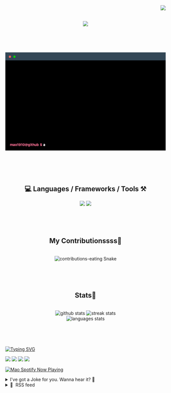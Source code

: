 <!-- VISITOR BADGE -->
<!-- https://github.com/hehuapei/visitor-badge -->

<img align="right" src="https://visitor-badge.laobi.icu/badge?page_id=mao1910.mao1910&left_color=%2379DAF9&right_color=%23FE6E96" />


<!-- TYPING SVG -->
<!-- https://github.com/DenverCoder1/readme-typing-svg -->

<h1 align="center">
    <img src="https://readme-typing-svg.herokuapp.com/?font=Righteous&size=35&center=true&vCenter=true&width=500&height=70&color=FE6E96&font=poppins&duration=5000&lines=Hi+There!+👋;+I'm+Mao!;" />
</h1>

<br/>

<!-- CODE/TERMINAL ABOUT ME -->
<h1 align="center">
<img src="./assets/terminal-5.gif" alt="Terminal" />
</h1>

<br/><br/><br/>


<!-- TECHNOLOGIES LOGOS -->
<!-- https://github.com/tandpfun/skill-icons -->

<h2 align="center">💻 Languages / Frameworks / Tools ⚒️</h2>
<div align="center">
    <img src="https://skillicons.dev/icons?i=javascript,typescript,angular,react,html,css,scss,bootstrap,cs,java,spring" />
    <img src="https://skillicons.dev/icons?i=flutter,firebase,supabase,mysql,git,github,gitlab,vscode,idea,maven,figma" />
</div>

<br/><br/><br/>


<!-- CONTRIBUTIONS SNAKE GAME -->
<!-- https://github.com/Platane/snk -->

<div align="center">
  <h2> My Contributionssss🐍 </h2>
  <br>
  <img alt="contributions-eating Snake" src="https://raw.githubusercontent.com/mao1910/mao1910/output/github-contribution-grid-snake.svg" />

  <!-- Four lines below suggested by Planate for Dark mode-->
  <picture>
  <source media="(prefers-color-scheme: dark)" srcset="github-snake-dark.svg" />
  <source media="(prefers-color-scheme: light)" srcset="github-snake.svg" />
  </picture>
  
  <br/><br/><br/>
</div>


<!-- GITHUB STATS -->
<!-- https://github.com/DenverCoder1/github-readme-streak-stats -->
<!-- https://github.com/anuraghazra/github-readme-stats -->
<!-- https://github-readme-stats-mao1910.vercel.app/ My own Vercel deployment-->

<h2 align="center"> Stats📝 </h2>
  <br>
<div align=center>
  <img width=429 src="https://github-readme-stats-mao1910.vercel.app/api?username=mao1910&count_private=true&show_icons=true&theme=dracula&rank_icon=github&hide=contribs&border_radius=10&border_color=79DAF9" alt="github stats"/>
  <img width=396 src="https://streak-stats.demolab.com/?user=mao1910&count_private=true&theme=dracula&currStreakNum=79DAF9&currStreakLabel=FE6E96&border_radius=10&border=79DAF9" alt="streak stats"/>
  <br/>
  <img src="https://github-readme-stats-mao1910.vercel.app/api/top-langs/?username=mao1910&layout=compact&theme=dracula&border_radius=10&size_weight=0.5&count_weight=0.5&border_color=79DAF9" alt="languages stats" />
</div>

<br/><br/><br/>


<!-- FOOTER -->
<!-- https://github.com/DenverCoder1/readme-typing-svg -->
<!-- https://readme-typing-svg.demolab.com/demo/ -->

<a href="https://git.io/typing-svg"><img src="https://readme-typing-svg.demolab.com?font=Poppins&pause=1000&color=FE6E96&width=535&lines=Thanks+for+dropping+by!;Feel+free+to+check+any+of+the+Socials+below+%F0%9F%91%87;Or+the+Joke+Of+The+Day+if+you're+down+for+a+giggle+%F0%9F%98%9D;Hope+to+see+you+again+%F0%9F%91%8A;Uh%3F+You're+still+here%3F;Well...+I'm+running+out+of+things+to+say...;Tell+you+what%2C+due+to+your+effort+and+perseverance%2C;I+shall+present+you+with+a+short+poem%3A;%22To+code%2C+or+not+to+code%2C+that+is+the+question%3A;Whether+'tis+nobler+in+the+IDE+to+debug;The+errors+and+issues+of+outrageous+software%2C;Or+to+take+up+the+keyboard+against+a+sea+of+bugs;And+by+coding%2C+end+them.%22;by+William+Shakespeare%2C+probably.+;Pretty+sure+that's+Hamlet's.;Alrighty%2C+this+has+been+fun.;But+I'll+restart+the+loop+now...+see+ya+soon!" alt="Typing SVG" /></a>


<!--  SOCIAL NETWORKS -->
<!-- https://github.com/alexandresanlim/Badges4-README.md-Profile -->

  <div> 
    <a href="https://www.deviantart.com/madeinkobaia/art/my-profile-is-under-construction-265626465" target="_blank"><img src="https://img.shields.io/badge/-LinkedIn-%230077B5?style=for-the-badge&logo=linkedin&logoColor=white" target="_blank"></a> <!-- ADD LINKEDIN PROFILE -->
    <a href = "https://www.nicepng.com/ourpic/u2q8o0t4t4r5o0r5_website-under-construction-png-graphic-transparent-website-under/"><img src="https://img.shields.io/badge/Portfolio-4285F4?style=for-the-badge&logo=Google-chrome&logoColor=white" target="_blank"></a> <!-- ADD PORTFOLIO WEBSITE -->
    <a href="https://discord.gg" target="_blank"><img src="https://img.shields.io/badge/Discord-7289DA?style=for-the-badge&logo=discord&logoColor=white" target="_blank"></a> <!-- ADD DISCORD -->
    <a href = "mailto:mao1910dev@gmail.com"><img src="https://img.shields.io/badge/Gmail-D14836?style=for-the-badge&logo=gmail&logoColor=white" target="_blank"></a>
  </div>


<!-- SPOTIFY PLAYING-->
<!-- https://github.com/novatorem/novatorem -->
<!-- https://spotify-now-playing-novatorem-git-main-mao1910.vercel.app/ My own Vercel deployment-->

[<img width=438px src="https://spotify-now-playing-git-main-mao1910.vercel.app//api/spotify/?border_color=FE6E96" alt="Mao Spotify Now Playing" />](https://open.spotify.com/user/31542et242zglhf42ydrtqgvuvde)


<!-- JOKE OF THE DAY -->
<!-- https://github.com/ABSphreak/readme-jokes -->
<!-- https://readme-jokes-git-master-mao1910.vercel.app/ My own Vercel deployment-->

<details>
<summary>I've got a Joke for you. Wanna hear it? 🙈</summary>

<br/>

 <tr>
 <td style="padding-top:4px"><img src = "https://readme-jokes-git-master-mao1910.vercel.app/api?&theme=dracula"></td>
 </tr>

</details>


<!-- RSS FEED -->
<!-- https://github.com/gautamkrishnar/blog-post-workflow -->

<details>
<summary>📕 &nbsp;RSS feed</summary>

<br/>

<!-- BLOG-POST-LIST:START -->
 #### - [Enhanced Image Generation With Stable Diffusion and Roop.](https://dev.to/jamesbright/enhanced-image-generation-with-stable-diffusion-and-roop-1c49) 
 <details><summary>Article</summary> <p>In this post, we will go through the installation process and usage of stable diffusion for text-to-image or image-to-image generation.<br>
text-to-image generation has to do with generating realistic images by using just text prompts, while image-to-image takes the game a little bit further by using a sample image in addition to test prompts to generate ultra realistic images that has features of the sample image.<br>
Adding roop AI model to the picture further enhances the art by improving the quality of image generated to a perfection level. we will see how shortly, so let's started.</p>
<h2>
  
  
  <strong>Install Stable Diffision</strong>
</h2>

<p>First, we need to install AUTOMATIC111 for stable diffision  on our system. i will be going through with the installation for mac, but not to worry windows and linux has similar process, you only need to use their respective package managers as AUTOMATIC111 runs solely on the terminal with a web ui on the browser.</p>

<p><strong>Step 1: Install homebrew package manager on mac</strong><br>
If homebrew is not yet installed on your mac, please open a command line like <a href="https://iterm2.com/downloads.html">iterm2</a> and run the commands below to install homebrew.<br>
</p>

<div class="highlight js-code-highlight">
<pre class="highlight plaintext"><code>/bin/bash -c "$(curl -fsSL https://raw.githubusercontent.com/Homebrew/install/HEAD/install.sh)"
</code></pre>

</div>



<p><a href="https://res.cloudinary.com/practicaldev/image/fetch/s--zrLMEnep--/c_limit%2Cf_auto%2Cfl_progressive%2Cq_auto%2Cw_800/https://dev-to-uploads.s3.amazonaws.com/uploads/articles/texlbte88x263xoiozfe.png" class="article-body-image-wrapper"><img src="https://res.cloudinary.com/practicaldev/image/fetch/s--zrLMEnep--/c_limit%2Cf_auto%2Cfl_progressive%2Cq_auto%2Cw_800/https://dev-to-uploads.s3.amazonaws.com/uploads/articles/texlbte88x263xoiozfe.png" alt="Image description" width="800" height="520"></a></p>

<p><strong>Step 2: install additional packages</strong><br>
After the installation completes, we need to install several other packages like python(if not installed), cmake, protobuf, rust, git, and wget. run the command below to install them.<br>
</p>

<div class="highlight js-code-highlight">
<pre class="highlight plaintext"><code>brew install cmake protobuf rust python@3.10 git wget
</code></pre>

</div>



<p><strong>Step 3: Clone AUTOMATIC111 Repo</strong><br>
To make AUTOMATIC111 work on the local environment which is our macbook, windows or linux, we need to get a copy of it saved locally. we can achieve that by cloning it. cd into the home directory (cd $HOME) and run the command below to do that.<br>
</p>

<div class="highlight js-code-highlight">
<pre class="highlight plaintext"><code>cd $HOME &amp;&amp; git clone https://github.com/AUTOMATIC1111/stable-diffusion-webui
</code></pre>

</div>



<p><strong>Step 4: Download the model file.</strong><br>
Once we have gotten a copy of AUTOMATIC111 for stable diffusion, next would be to download the model. please note that it is about 4GB of data, so you might want to make a coffee while it downloads.<br>
<a href="https://huggingface.co/runwayml/stable-diffusion-v1-5/resolve/main/v1-5-pruned-emaonly.ckpt">v1-5-pruned-emaonly.ckpt</a></p>

<p><strong>Step 5: Move models file to model directory</strong><br>
When download is completed, you need to move the model .ckpt file to stable-diffusion-webui/models/Stable-diffusion folder which is inside the AUTOMATIC111 we cloned.</p>

<p><a href="https://res.cloudinary.com/practicaldev/image/fetch/s--MJ30Ufj2--/c_limit%2Cf_auto%2Cfl_progressive%2Cq_auto%2Cw_800/https://dev-to-uploads.s3.amazonaws.com/uploads/articles/bh8ly17htiulvsljvt4e.png" class="article-body-image-wrapper"><img src="https://res.cloudinary.com/practicaldev/image/fetch/s--MJ30Ufj2--/c_limit%2Cf_auto%2Cfl_progressive%2Cq_auto%2Cw_800/https://dev-to-uploads.s3.amazonaws.com/uploads/articles/bh8ly17htiulvsljvt4e.png" alt="Image description" width="800" height="380"></a></p>

<p>After doing so, the folder will contain two files as above.</p>

<p><strong>Step 6: Download Roop model</strong><br>
Download Roop inswapper model and place it same way as above but in the models/roop folder. when done the folder will look as below.<br>
<a href="https://drive.google.com/file/d/1krOLgjW2tAPaqV-Bw4YALz0xT5zlb5HF/view?pli=1">inswapper_128.onnx</a></p>

<p><a href="https://res.cloudinary.com/practicaldev/image/fetch/s--tF_RDORb--/c_limit%2Cf_auto%2Cfl_progressive%2Cq_auto%2Cw_800/https://dev-to-uploads.s3.amazonaws.com/uploads/articles/mhft6zbnfvu49hcposc3.png" class="article-body-image-wrapper"><img src="https://res.cloudinary.com/practicaldev/image/fetch/s--tF_RDORb--/c_limit%2Cf_auto%2Cfl_progressive%2Cq_auto%2Cw_800/https://dev-to-uploads.s3.amazonaws.com/uploads/articles/mhft6zbnfvu49hcposc3.png" alt="Image description" width="800" height="375"></a></p>

<p><strong>Finally: Run AUTOMATIC111</strong><br>
To run AUTOMATIC111 and load the web ui in browser, enter the command below. please note that this might take a while on the first run as there are additional packages to be downloaded.<br>
</p>

<div class="highlight js-code-highlight">
<pre class="highlight plaintext"><code>cd ~/stable-diffusion-webui
./webui.sh --precision full --no-half --skip-torch-cuda-test
</code></pre>

</div>



<p>please skip the additional options if you are using a GPU enabled device. just run<br>
</p>

<div class="highlight js-code-highlight">
<pre class="highlight plaintext"><code>./webui.sh 
</code></pre>

</div>



<p>the image below on the terminal..</p>

<p><a href="https://res.cloudinary.com/practicaldev/image/fetch/s--k1SqGvuI--/c_limit%2Cf_auto%2Cfl_progressive%2Cq_auto%2Cw_800/https://dev-to-uploads.s3.amazonaws.com/uploads/articles/qwr0pgjwyin888qu9yhu.png" class="article-body-image-wrapper"><img src="https://res.cloudinary.com/practicaldev/image/fetch/s--k1SqGvuI--/c_limit%2Cf_auto%2Cfl_progressive%2Cq_auto%2Cw_800/https://dev-to-uploads.s3.amazonaws.com/uploads/articles/qwr0pgjwyin888qu9yhu.png" alt="Image description" width="800" height="500"></a></p>

<p>indicates that the webui has been loaded successfully.</p>

<p><a href="https://res.cloudinary.com/practicaldev/image/fetch/s--k1Nw8MN8--/c_limit%2Cf_auto%2Cfl_progressive%2Cq_auto%2Cw_800/https://dev-to-uploads.s3.amazonaws.com/uploads/articles/z6zq315qr688qy8o36wh.png" class="article-body-image-wrapper"><img src="https://res.cloudinary.com/practicaldev/image/fetch/s--k1Nw8MN8--/c_limit%2Cf_auto%2Cfl_progressive%2Cq_auto%2Cw_800/https://dev-to-uploads.s3.amazonaws.com/uploads/articles/z6zq315qr688qy8o36wh.png" alt="Image description" width="800" height="500"></a></p>

<p>finally we can start generating some cool images. let's enter a simple prompt "image of monalisa in a wonderland, photo realistic, colorful, hyper sensitive with birds and windy background".<br>
enter the prompt in text2img box and click on generate button. then relax a bit while our image gets generated.</p>

<p><a href="https://res.cloudinary.com/practicaldev/image/fetch/s--0gF60tlM--/c_limit%2Cf_auto%2Cfl_progressive%2Cq_auto%2Cw_800/https://dev-to-uploads.s3.amazonaws.com/uploads/articles/03esmex3k8acdc1s1ply.png" class="article-body-image-wrapper"><img src="https://res.cloudinary.com/practicaldev/image/fetch/s--0gF60tlM--/c_limit%2Cf_auto%2Cfl_progressive%2Cq_auto%2Cw_800/https://dev-to-uploads.s3.amazonaws.com/uploads/articles/03esmex3k8acdc1s1ply.png" alt="Image description" width="800" height="500"></a><br>
After some minutes, our image gets successfully generated as you can see. Did pretty well for a painting right?, it also took into consideration the elements in the prompt. but we can do much better.</p>

<p><strong>Adding Roop to the picture</strong><br>
This is where Roop comes into play, to generate high quality content, we need to enable roop extension and use img2img to feed in a sample image we can use for the generation.<br>
click on "extension tab", then "install from url". enter github repo link of roop <a href="https://github.com/s0md3v/sd-webui-roop">sd-webui-roop</a> and click "Install".</p>

<p><a href="https://res.cloudinary.com/practicaldev/image/fetch/s--qzOHLbQI--/c_limit%2Cf_auto%2Cfl_progressive%2Cq_auto%2Cw_800/https://dev-to-uploads.s3.amazonaws.com/uploads/articles/e5jsilk6tpddsi29mpoq.png" class="article-body-image-wrapper"><img src="https://res.cloudinary.com/practicaldev/image/fetch/s--qzOHLbQI--/c_limit%2Cf_auto%2Cfl_progressive%2Cq_auto%2Cw_800/https://dev-to-uploads.s3.amazonaws.com/uploads/articles/e5jsilk6tpddsi29mpoq.png" alt="Image description" width="800" height="500"></a></p>

<p>next click on img2img select an image, scroll down and click on roop. upload yet another image also make sure "enable" is checked then enter some prompt and click on generate. you will be amazed at the result. i generated the image below following the steps with a simple prompt "as a pirate".</p>

<p><a href="https://res.cloudinary.com/practicaldev/image/fetch/s--pMMJVfyk--/c_limit%2Cf_auto%2Cfl_progressive%2Cq_auto%2Cw_800/https://dev-to-uploads.s3.amazonaws.com/uploads/articles/f8d0pfex83vue0fxsgi8.png" class="article-body-image-wrapper"><img src="https://res.cloudinary.com/practicaldev/image/fetch/s--pMMJVfyk--/c_limit%2Cf_auto%2Cfl_progressive%2Cq_auto%2Cw_800/https://dev-to-uploads.s3.amazonaws.com/uploads/articles/f8d0pfex83vue0fxsgi8.png" alt="Image description" width="800" height="500"></a></p>

<p><a href="https://res.cloudinary.com/practicaldev/image/fetch/s--C_zK9zmC--/c_limit%2Cf_auto%2Cfl_progressive%2Cq_auto%2Cw_800/https://dev-to-uploads.s3.amazonaws.com/uploads/articles/iexj2slvey7nzv1msmmc.png" class="article-body-image-wrapper"><img src="https://res.cloudinary.com/practicaldev/image/fetch/s--C_zK9zmC--/c_limit%2Cf_auto%2Cfl_progressive%2Cq_auto%2Cw_800/https://dev-to-uploads.s3.amazonaws.com/uploads/articles/iexj2slvey7nzv1msmmc.png" alt="Image description" width="800" height="500"></a></p>

<p>Besides, the two great men in the source photos are Salva and Julien. my mentors at ALX/Holberton school. I don't even know if doing this is legal 🤭.</p>

<p><strong>Conclusion</strong><br>
Roop with stable diffusion brings a whole new level to image generation with AI, there's a lot of options you can try to see which works best...like selecting a sampling method, batch count range, an upscaler and so on. I encourage you to check them out.<br>
Also note that with AI there's always room for improvement and new things to learn.</p>

<p>Thanks for reading 🤗.</p>

 </details> 
 <hr /> 

 #### - [CTF Challenges: Reconnaissance](https://dev.to/therealchiwoo/ctf-challenges-reconnaissance-1bl5) 
 <details><summary>Article</summary> <p><strong>Brief Overview</strong></p>

<p>Now that our previous challenge has been solved, it's time to move on to the next topic. Like I mentioned before, MetaCTF provides 8 different topics of CTF problems, and this time, we are going to take a look at Reconnaissance.</p>

<p><strong>What is Reconnaissance?</strong></p>

<p>For big words like this, I swear Google is my best friend. In Cybersecurity, Reconnaissance is the information-gathering stage of ethical hacking, where you collect data about the target system. To simply put, we use techniques like foot printing and scanning to discover and collect information about a system! Think of it as... I guess a hacker gathering/collecting information about the target system!</p>

<p><strong>CTF Reconnaissance Problems</strong></p>

<p>For this section, I'm going to do a super duper easy peasy simple problem that allows you to understand the very basic definition of Reconnaissance, and a more difficult problem that can demonstrate the subject differently.</p>

<p><strong>KANYE WEST???</strong></p>

<p>Ok, let's take a look at this easy problem.</p>

<p><a href="https://res.cloudinary.com/practicaldev/image/fetch/s--Tjff7h4m--/c_limit%2Cf_auto%2Cfl_progressive%2Cq_auto%2Cw_800/https://dev-to-uploads.s3.amazonaws.com/uploads/articles/5oh627gxfczvi2h9uknk.png" class="article-body-image-wrapper"><img src="https://res.cloudinary.com/practicaldev/image/fetch/s--Tjff7h4m--/c_limit%2Cf_auto%2Cfl_progressive%2Cq_auto%2Cw_800/https://dev-to-uploads.s3.amazonaws.com/uploads/articles/5oh627gxfczvi2h9uknk.png" alt="Image description" width="800" height="155"></a></p>

<p>As mentioned previously, ethical hackers use reconnaissance to gather information about their target. In this instance, it is the Ye himself!</p>

<p>This problem shows the surface level definition of reconnaissance, as it makes us gather information about Kanye's iPhone password. With a simple Google search, we find his password: 000000.</p>

<p><strong>Under ATT&amp;CK</strong></p>

<p>Now onto something a little more difficult...</p>

<p><a href="https://res.cloudinary.com/practicaldev/image/fetch/s--SKe7aVF7--/c_limit%2Cf_auto%2Cfl_progressive%2Cq_auto%2Cw_800/https://dev-to-uploads.s3.amazonaws.com/uploads/articles/n1a55gwrj307rg92ffr1.png" class="article-body-image-wrapper"><img src="https://res.cloudinary.com/practicaldev/image/fetch/s--SKe7aVF7--/c_limit%2Cf_auto%2Cfl_progressive%2Cq_auto%2Cw_800/https://dev-to-uploads.s3.amazonaws.com/uploads/articles/n1a55gwrj307rg92ffr1.png" alt="Image description" width="800" height="232"></a></p>

<p>At first, I had a difficult time understanding the problem. It had too many acronyms that I wasn't familiar with, so I decided to click on the hint: <a href="https://attack.mitre.org">https://attack.mitre.org</a>.</p>

<p>When I went on the website, there was a subsection that specifies 3 different categories for attacks: Enterprise, Mobile, and ICS. </p>

<p>Going back to the CTF problem, it states <em>"what other Initial Access mechanism did the attacker use?"</em> When browsing through the 3 subcategories, I wasn't particularly sure on which one to click. With a little more research, I stumbled across this website: <a href="https://www.blackberry.com/us/en/solutions/endpoint-security/mitre-attack">https://www.blackberry.com/us/en/solutions/endpoint-security/mitre-attack</a>.</p>

<p>In the website, it mentions that the Enterprise ATT&amp;CK Matrix contains a sub-matrices that focuses on pre-attack activities (PRE Matrix), attacks against specific OS (Windows, Linux, and macOS Matrices), network infrastructure attacks (Network Matrix), cloud infrastructure attacks (Cloud Matrix), and attacks against containers (Containers Matrix). </p>

<p>When going back to the question, it does seem like the problem wants us to research more into the Enterprise tactics.</p>

<p><a href="https://res.cloudinary.com/practicaldev/image/fetch/s--luhk7Zl2--/c_limit%2Cf_auto%2Cfl_progressive%2Cq_auto%2Cw_800/https://dev-to-uploads.s3.amazonaws.com/uploads/articles/gwnl2zdevo2a4bycnu2g.png" class="article-body-image-wrapper"><img src="https://res.cloudinary.com/practicaldev/image/fetch/s--luhk7Zl2--/c_limit%2Cf_auto%2Cfl_progressive%2Cq_auto%2Cw_800/https://dev-to-uploads.s3.amazonaws.com/uploads/articles/gwnl2zdevo2a4bycnu2g.png" alt="Image description" width="800" height="474"></a></p>

<p>When I click on the Enterprise Tactics, there are a lot of sections within it. The CTF problem states that there was a "Valid Accounts" technique, and another technique with Initial Access Mechanism.</p>

<p><a href="https://res.cloudinary.com/practicaldev/image/fetch/s--PYkcENwT--/c_limit%2Cf_auto%2Cfl_progressive%2Cq_auto%2Cw_800/https://dev-to-uploads.s3.amazonaws.com/uploads/articles/vzamg157q39qdt0esqnb.png" class="article-body-image-wrapper"><img src="https://res.cloudinary.com/practicaldev/image/fetch/s--PYkcENwT--/c_limit%2Cf_auto%2Cfl_progressive%2Cq_auto%2Cw_800/https://dev-to-uploads.s3.amazonaws.com/uploads/articles/vzamg157q39qdt0esqnb.png" alt="Image description" width="800" height="563"></a></p>

<p>After clicking on the Initial Access, there were a total of 9 techniques I found. I was able to narrow it down because the CTF problem stated the Threat Actor was able to get onto our network by using a VPN, which was the "External Remote Services: T1133".</p>

<p>This problem did take a lot of time, as I was a little bit confused on the 3 sections: Enterprise, Mobile and ICS. </p>

 </details> 
 <hr /> 

 #### - [What is your Why?](https://dev.to/acoh3n/what-is-your-why-j9b) 
 <details><summary>Article</summary> <p>I believe we all entered the field of programming for various reasons. It could be to earn a living, pursue a sought-after career, or simply because we love building stuff. Whatever the reason, we're here.</p>

<p>However, if I'm being perfectly honest, while all these are good reasons, none would provide me with more than the bare minimum level of happiness at what I do almost every day for many hours.</p>

<p>Yet, while I had my fair share of miserable days on the job like everyone else, more often than not, I am truly eager to do my thing at work. </p>

<p>So today, while I was running, I found myself in a bit of an introspective mood and wondered what is my personal Why? Why do I still love programming so much after all these years. </p>

<p>I always knew it had something to do with people. Seeing someone using something I wrote and maybe even liking it never ceases to give me a kick. But I felt there was a deeper desire. </p>

<p>After a little back and forth with myself I reduced it to something that felt really true for me: <strong>to reduce the suffering of someone else</strong>. Okay, I know it sounds a bit overly dramatic, but hear me out here for a minute. </p>

<p>Our profession is riddled with sharp objects we all occasionally bump into. People much smarter than myself say that it takes <a href="https://norvig.com/21-days.html">a very long</a> time to even begin to master it, there is formidable math and sophisticated algorithms lurking at every corner, then there are new languages, tools, frameworks and paradigms jumping on us every other day that threaten to undermine everything we've learned for the past however many years. </p>

<p>So when I get to brighten someone's day through my work in even the smallest way, damn it it feels good. </p>

<p>It could be a user that with the help of something I wrote suddenly feels much more productive, or it could be as "small" as assisting a colleague by showing them how to use some tool that I take for granted, but is life-changing for them. </p>

<p>That's why I relish at the opportunity to spend that extra hour at making my API just a tiny bit simpler, or clean up and refactor some messy code, or write that extra page of documentation or test. Because someone (including myself) will experience just a tiny bit less frustration and pain down the road when they try to use it. </p>

<p>And whenever I get to see it first hand it gives me the energy to wake up the next day and do it all over again. </p>

<p>So now I'd like to invite you to find your personal Why, and to please share it with us.</p>

 </details> 
 <hr /> 

 #### - [Extensões do Visual Studio Code para um Front-end](https://dev.to/manzoliric/extensoes-do-visual-studio-code-para-um-front-end-2pgk) 
 <details><summary>Article</summary> <p>Hoje vim trazer extensões do Visual Studio Code que eu uso e que me ajudam muito no dia a dia, esse post foi inspirado no post <a href="https://dev.to/laryssa/extensoes-do-visual-studio-code-para-um-sre-2nj5">Extensões do Visual Studio Code para um SRE</a> da <a href="https://dev.to/laryssa">Laryssa Araujo</a> onde ela mostra as ferramentas que ela usa no dia a dia como uma SRE.</p>

<p>Não vou falar sobre todas as extensões que eu tenho instalado aqui, tenho algumas para mexer com Elixir/Phoenix, Docker e etc... vou falar apenas das que eu mais uso e que me ajudam no dia a dia como Front-end.</p>

<ol>
<li><p><a href="https://marketplace.visualstudio.com/items?itemName=formulahendry.auto-rename-tag">Auto Rename Tag</a>: Essa extensão é muito útil para quem trabalha com HTML, ela renomeia a tag de abertura e fechamento automaticamente, evitando que você tenha que ficar renomeando as tags manualmente.</p></li>
<li><p><a href="https://marketplace.visualstudio.com/items?itemName=streetsidesoftware.code-spell-checker">Code Spell Checker</a>: Essa extensão é muito útil para corrigir erros de digitação, ela verifica a palavra e mostra se existe algum erro de digitação, exemplo quando escrevemos <code>lenght</code> ao invés de <code>length</code>, que acontece muito comigo.</p></li>
<li><p><a href="https://marketplace.visualstudio.com/items?itemName=streetsidesoftware.code-spell-checker-portuguese-brazilian">Brazilian Portuguese - Code Spell Checker</a>: Essa extensão é uma extensão da extensão anterior, ela adiciona um dicionário de palavras em português, para que a extensão anterior possa verificar as palavras em português.</p></li>
<li><p><a href="https://marketplace.visualstudio.com/items?itemName=SimonSiefke.svg-preview">Svg Preview</a>: Essa extensão mostra uma prévia do SVG direto no VSCode, assim você não precisa abrir o arquivo no navegador para ver o svg.</p></li>
<li><p><a href="https://marketplace.visualstudio.com/items?itemName=Equinusocio.vsc-community-material-theme">Community Material Theme</a>: Essa extensão é apenas o tema que eu mais gosto, gosto de usar a versão <code>Material Theme Darker</code>.</p></li>
<li><p><a href="https://marketplace.visualstudio.com/items?itemName=PKief.material-icon-theme">Material Icon Theme</a>: Essa extensão é apenas o tema de ícones que eu mais gosto.</p></li>
<li><p><a href="https://marketplace.visualstudio.com/items?itemName=wix.vscode-import-cost">Import Cost</a>: Essa extensão mostra o tamanho do pacote que você está importando, assim você pode ver se o pacote é muito grande e se vale a pena usar ele.</p></li>
<li><p><a href="https://marketplace.visualstudio.com/items?itemName=eamodio.gitlens">Git Lens</a>: Essa extensão é bem completa, tem muita coisa, mas para falar a verdade eu uso muito ela para verificar quem fez a última alteração no arquivo direto no VSCode e também conseguir ir direto para o arquivo no GitHub ou Pull Request.</p></li>
<li><p><a href="https://marketplace.visualstudio.com/items?itemName=GitHub.copilot">GitHub Copilot</a>: Essa extensão não tem muito que dizer, é o famoso GitHub Copilot, tem me ajudado bastante a criar códigos que são mais repetitivos,e também funciona muito bem para documentação e comentários.</p></li>
<li><p><a href="https://marketplace.visualstudio.com/items?itemName=EditorConfig.EditorConfig">EditorConfig for VS Code</a>: Essa extensão é muito útil para quem trabalha em projetos com várias pessoas, ela ajuda a manter o padrão de código, como por exemplo, <code>indent_style</code>, <code>indent_size</code>, <code>insert_final_newline</code> e etc... criamos um arquivo <code>.editorconfig</code> na raiz do projeto e configuramos o que queremos que seja o padrão.</p></li>
</ol>

 </details> 
 <hr /> 

 #### - [PHP e o Machine Learning](https://dev.to/lenog/php-e-o-machine-learning-3b2b) 
 <details><summary>Article</summary> <p>Nos últimos anos, o Machine Learning se tornou uma ferramenta indispensável em uma ampla variedade de aplicações, desde recomendação de produtos até diagnóstico médico. Embora seja comumente associado a linguagens como Python e R, é possível aplicar técnicas de Machine Learning em PHP com a ajuda da biblioteca Rubix.</p>

<p>O PHP é uma linguagem de programação amplamente utilizada para desenvolvimento web, e muitos desenvolvedores já estão familiarizados com ela. A introdução do Rubix oferece uma maneira poderosa de aproveitar os recursos de Machine Learning em PHP e expandir o escopo de projetos em que a linguagem pode ser aplicada.</p>




<h2>
  
  
  O que é o Rubix?
</h2>

<p>O Rubix é uma biblioteca de código aberto para Machine Learning em PHP que foi desenvolvida para ser amigável e acessível para desenvolvedores PHP. Ele oferece suporte para uma ampla variedade de algoritmos de Machine Learning, como regressão linear, árvores de decisão, k-means e muito mais.</p>

<p>O Rubix fornece uma API intuitiva e bem documentada que permite aos desenvolvedores criar e treinar modelos de Machine Learning, realizar previsões e avaliar o desempenho dos modelos. Além disso, a biblioteca possui recursos de pré-processamento de dados e validação cruzada para ajudar a garantir que os modelos sejam construídos de maneira eficaz.</p>




<h2>
  
  
  Por que usar Machine Learning em PHP com o Rubix?
</h2>

<p>Há várias razões pelas quais pode ser benéfico utilizar o Rubix para Machine Learning em PHP:</p>

<p><strong>Integração Simples:</strong> O Rubix é fácil de integrar em projetos PHP existentes. Você pode incorporar facilmente funcionalidades de Machine Learning em seu aplicativo da web ou sistema existente.</p>

<p><strong>Familiaridade com PHP:</strong> Para desenvolvedores que já estão familiarizados com PHP, não é necessário aprender uma nova linguagem como Python ou R para trabalhar com Machine Learning. Isso pode economizar tempo e esforço.</p>

<p><strong>Ecossistema PHP:</strong> O Rubix se encaixa bem no ecossistema PHP e pode ser facilmente combinado com outras bibliotecas e frameworks PHP, aproveitando todo o ecossistema de PHP.</p>

<p><strong>Comunidade Ativa:</strong> O Rubix tem uma comunidade ativa de desenvolvedores que contribuem para a biblioteca e oferecem suporte. Isso significa que você pode obter ajuda e encontrar recursos online facilmente.</p>




<h2>
  
  
  Como começar com o Rubix
</h2>

<p>Para começar a usar o Rubix para Machine Learning em PHP, siga estas etapas:</p>

<p><strong>Instalação:</strong> Você pode instalar o Rubix usando o Composer, que é uma ferramenta de gerenciamento de dependências PHP. Basta adicionar a biblioteca Rubix ao seu arquivo composer.json e executar o comando composer install.</p>

<p><strong>Carregando Dados:</strong> O primeiro passo é carregar seus dados em uma estrutura de dados compatível com o Rubix. Isso pode ser feito com arrays ou objetos, dependendo do seu caso de uso.</p>

<p><strong>Pré-processamento de Dados:</strong> O Rubix fornece ferramentas para pré-processar seus dados, como normalização e codificação de variáveis categóricas.</p>

<p><strong>Construção do Modelo:</strong> Escolha um algoritmo de Machine Learning e construa um modelo usando a API do Rubix.</p>

<p><strong>Treinamento do Modelo:</strong> Alimente seus dados de treinamento no modelo para que ele aprenda os padrões nos dados.</p>

<p><strong>Avaliação do Modelo:</strong> Avalie o desempenho do modelo usando métricas apropriadas, como precisão, recall e F1-score.</p>

<p><strong>Previsões:</strong> Use o modelo treinado para fazer previsões em novos dados.</p>

<p><strong>Iteração:</strong> Refine seu modelo, ajuste hiperparâmetros e continue melhorando seu desempenho.</p>




<h2>
  
  
  Exemplo de uso do Rubix
</h2>

<p>Aqui está um exemplo simples de como usar o Rubix para criar um modelo de regressão linear em PHP:<br>
</p>

<div class="highlight js-code-highlight">
<pre class="highlight plaintext"><code>use Rubix\ML\Regressors\LinearRegression;

// Carregar dados
$data = [...]; // Seus dados aqui

// Inicializar o modelo
$estimator = new LinearRegression();

// Treinar o modelo
$estimator-&gt;train($data);

// Fazer uma previsão
$prediction = $estimator-&gt;predict([1.5, 2.0, 3.7]);

echo 'Previsão: ' . $prediction;
</code></pre>

</div>



<p>Este é apenas um exemplo básico, e o Rubix oferece suporte a uma ampla variedade de algoritmos e técnicas de Machine Learning para atender a diferentes necessidades.</p>

<p>Para um exemplo prático e mais preciso, disponibilizei no meu GitHub um projeto simples de Machine Learning que, usando uma planílha com o histórico de vendas de diversos carros e suas características, com milhares de registros, consegue prever se um carro novo que não consta na planílha seria provavelmente vendido ou não, de acordo com suas características. O projeto está disponível no link: <a href="https://github.com/leo-nog/php-simple-machine-learning">https://github.com/leo-nog/php-simple-machine-learning</a></p>




<h2>
  
  
  Conclusão
</h2>

<p>O Rubix é uma biblioteca valiosa que permite que os desenvolvedores de PHP explorem e aproveitem os benefícios do Machine Learning em seus projetos. Com sua API intuitiva e ampla gama de recursos, o Rubix torna mais fácil do que nunca criar modelos de Machine Learning em PHP e aplicá-los em diversos domínios.</p>

<p>Se você é um desenvolvedor PHP que deseja adicionar recursos de Machine Learning aos seus projetos, o Rubix é uma excelente escolha que oferece potencial e flexibilidade para atender às suas necessidades. Comece a explorar o mundo do Machine Learning com PHP e o Rubix e descubra o que você pode alcançar.</p>

 </details> 
 <hr /> 
<!-- BLOG-POST-LIST:END -->
</table>
</details>


<!-- TODO
Change the 3stats boxes around, possibly two on top and one on bottom
Fix RSSfeed
Fix Spotify Playlists
Fix Socials [Portfolio, Discord, Linkedin]
In the future, add Public Repositories of Selected Projects
-->

